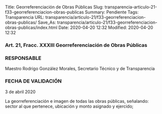 Title: Georreferenciación de Obras Públicas
Slug: transparencia-articulo-21-f33-georreferenciacion-obras-publicas
Summary: Pendiente
Tags: Transparencia
URL: transparencia/articulo-21/f33-georreferenciacion-obras-publicas/
Save_As: transparencia/articulo-21/f33-georreferenciacion-obras-publicas/index.html
Date: 2020-04-20 12:32
Modified: 2020-04-20 12:32


### Art. 21, Fracc. XXXIII Georreferenciación de Obras Públicas

### RESPONSABLE

Maestro Rodrigo González Morales, Secretario Técnico y de Transparencia

### FECHA DE VALIDACIÓN

3 de abril 2020

La georreferenciación e imagen de todas las obras públicas, señalando: sector al que pertenece, ubicación y monto asignado y ejercido;
